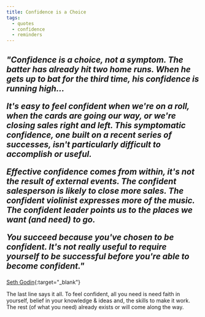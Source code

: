 ```yaml
---
title: Confidence is a Choice
tags:
  - quotes
  - confidence
  - reminders
---
```


<h2><i><p>"Confidence is a choice, not a symptom. The batter has already hit two home runs. When he gets up to bat for the third time, his confidence is running high...  </p>

<p>It's easy to feel confident when we're on a roll, when the cards are going our way, or we're closing sales right and left. This symptomatic confidence, one built on a recent series of successes, isn't particularly difficult to accomplish or useful.</p>

<p>Effective confidence comes from within, it's not the result of external events. The confident salesperson is likely to close more sales. The confident violinist expresses more of the music. The confident leader points us to the places we want (and need) to go.</p>

<p>You succeed because you've chosen to be confident. It's not really useful to require yourself to be successful before you're able to become confident."</p></i></h2>

[Seth Godin](https://seths.blog/2014/03/confidence-is-a-choice-not-a-symptom/){:target="_blank"}

The last line says it all. To feel confident, all you need is need faith in yourself, belief in your knowledge & ideas and, the skills to make it work. The rest (of what you need) already exists or will come along the way. 

